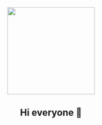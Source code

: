 <div id='header' align='center'>
<img src='https://media.giphy.com/media/6UFgdU9hirj1pAOJyN/giphy.gif' width='200'/>
</div>
<h2 align='center'> Hi everyone 👋</h2>

<!--
**WakoSS-nsk/WakoSS-nsk** is a ✨ _special_ ✨ repository because its `README.md` (this file) appears on your GitHub profile.

Here are some ideas to get you started:

- 🔭 I’m currently working on ...
- 🌱 I’m currently learning ...
- 👯 I’m looking to collaborate on ...
- 🤔 I’m looking for help with ...
- 💬 Ask me about ...
- 📫 How to reach me: ...
- 😄 Pronouns: ...
- ⚡ Fun fact: ...
-->
